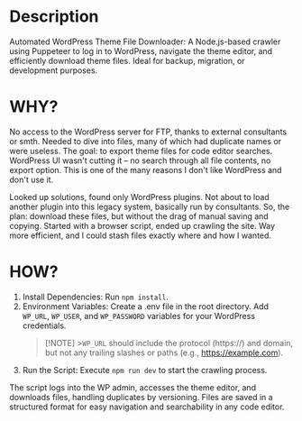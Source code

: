 # Description

Automated WordPress Theme File Downloader: A Node.js-based crawler using Puppeteer to log in to WordPress, navigate the theme editor, and efficiently download theme files. Ideal for backup, migration, or development purposes.

# WHY?

No access to the WordPress server for FTP, thanks to external consultants or smth. Needed to dive into files, many of which had duplicate names or were useless. The goal: to export theme files for code editor searches. WordPress UI wasn't cutting it – no search through all file contents, no export option. This is one of the many reasons I don't like WordPress and don't use it.

Looked up solutions, found only WordPress plugins. Not about to load another plugin into this legacy system, basically run by consultants. So, the plan: download these files, but without the drag of manual saving and copying. Started with a browser script, ended up crawling the site. Way more efficient, and I could stash files exactly where and how I wanted.

# HOW?

1. Install Dependencies: Run `npm install`.
2. Environment Variables: Create a .env file in the root directory. Add `WP_URL`, `WP_USER`, and `WP_PASSWORD` variables for your WordPress credentials.
   > [!NOTE] >`WP_URL` should include the protocol (https://) and domain, but not any trailing slashes or paths (e.g., https://example.com).
3. Run the Script: Execute `npm run dev` to start the crawling process.

The script logs into the WP admin, accesses the theme editor, and downloads files, handling duplicates by versioning. Files are saved in a structured format for easy navigation and searchability in any code editor.
